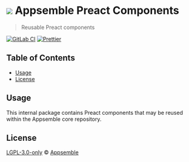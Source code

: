 # ![](https://gitlab.com/appsemble/appsemble/-/raw/0.34.19/config/assets/logo.svg) Appsemble Preact Components

> Reusable Preact components

[![GitLab CI](https://gitlab.com/appsemble/appsemble/badges/0.34.19/pipeline.svg)](https://gitlab.com/appsemble/appsemble/-/releases/0.34.19)
[![Prettier](https://img.shields.io/badge/code_style-prettier-ff69b4.svg)](https://prettier.io)

## Table of Contents

- [Usage](#usage)
- [License](#license)

## Usage

This internal package contains Preact components that may be reused within the Appsemble core
repository.

## License

[LGPL-3.0-only](https://gitlab.com/appsemble/appsemble/-/blob/0.34.19/LICENSE.md) ©
[Appsemble](https://appsemble.com)
